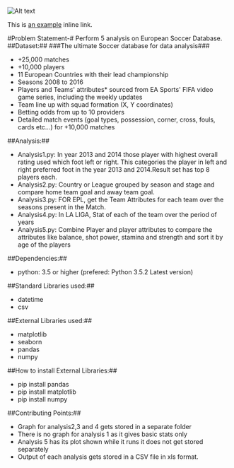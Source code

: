 ![Alt text](/path/to/img.jpg)

This is [an example](http://example.com/ "Title") inline link.

#Problem Statement-#
Perform 5 analysis on European Soccer Database.
##Dataset:##
###The ultimate Soccer database for data analysis###

*  +25,000 matches
*	+10,000 players
*	11 European Countries with their lead championship
*	Seasons 2008 to 2016
*	Players and Teams' attributes* sourced from EA Sports' FIFA video game series, including the weekly updates
*	Team line up with squad formation (X, Y coordinates)
*	Betting odds from up to 10 providers
*	Detailed match events (goal types, possession, corner, cross, fouls, cards etc...) for +10,000 matches

##Analysis:##

*  Analysis1.py: In year 2013 and 2014 those player with highest overall rating used which foot left or right. This categories the player in left and right preferred foot in the year 2013 and 2014.Result set has top 8 players each.
*  Analysis2.py: Country or League grouped by season and stage and compare home team goal and away team goal.
*  Analysis3.py: FOR EPL, get the Team Attributes for each team over the seasons present in the Match.
*  Analysis4.py: In LA LIGA, Stat of each of the team over the period of years
*  Analysis5.py: Combine Player and player attributes to compare the attributes like balance, shot power, stamina and strength and sort it by age of the players

##Dependencies:##
* python: 3.5 or higher (prefered: Python 3.5.2 Latest version)

##Standard Libraries used:##
*	datetime
*	csv

##External Libraries used:##
*	matplotlib
*	seaborn
*	pandas
*	numpy

##How to install External Libraries:##
* pip install pandas
* pip install matplotlib
* pip install numpy

##Contributing Points:##
* Graph for analysis2,3 and 4 gets stored in a separate  folder
* There is no graph for analysis 1 as it gives basic stats only
* Analysis 5 has its plot shown while it runs it does not get stored separately
* Output of each analysis gets stored in a CSV file in xls format.


